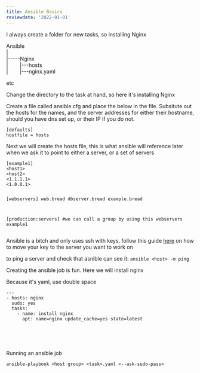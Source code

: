 ```yaml
---
title: Ansible Basics
reviewdate: '2022-01-01'
---
```



<p id="bkmrk-i-always-create-a-fo">I always create a folder for new tasks, so installing Nginx</p>
<p id="bkmrk-ansible">Ansible<br>|<br>|-----Nginx<br>|        |---hosts<br>|        |---nginx.yaml</p>
<p id="bkmrk-etc">etc</p>
<p id="bkmrk-change-the-directory">Change the directory to the task at hand, so here it's installing Nginx</p>
<p id="bkmrk-create-a-file-called">Create a file called ansible.cfg and place the below in the file. Subsitute out the hosts for the names, and the server addresses for either their hostname, should you have dns set up, or their IP if you do not.</p>
<pre id="bkmrk-%5Bdefaults%5D-hostfile-"><code class="language-YAML">[defaults]
hostfile = hosts</code></pre>
<p id="bkmrk-next-we-will-create-">Next we will create the hosts file, this is what ansible will reference later when we ask it to point to either a server, or a set of servers</p>
<pre id="bkmrk-%5Bexample1%5D-%3Chost1%3E-%3C"><code class="language-YAML">[example1]
&lt;host1&gt;
&lt;host2&gt;
&lt;1.1.1.1&gt;
&lt;1.0.0.1&gt;

[webservers]
web.bread
dbserver.bread
example.bread

[production:servers] #we can call a group by using this
webservers
example1</code></pre>
<p id="bkmrk-ansible-is-a-bitch-a">Ansible is a bitch and only uses ssh with keys. follow this guide <a title="SSH Keys" href="http://bookstack.bread/books/kb-articles/page/ssh-keys">here</a> on how to move your key to the server you want to work on</p>
<p id="bkmrk-%C2%A0">to ping a server and check that asnible can see it: <code>ansible &lt;host&gt; -m ping </code></p>
<p id="bkmrk-creating-the-ansible">Creating the ansible job is fun. Here we will install nginx</p>
<p id="bkmrk-because-it%27s-yaml%2C-u" class="callout warning">Because it's yaml, use double space</p>
<pre id="bkmrk-------hosts%3A-nginx-s"><code class="language-yaml">---
- hosts: nginx
  sudo: yes
  tasks:
    - name: install nginx
      apt: name=nginx update_cache=yes state=latest</code></pre>
<p id="bkmrk-%C2%A0-0"> </p>
<p id="bkmrk-to-ping-a-server-and"> </p>
<p id="bkmrk-running-an-ansible-j"><span style="font-family: -apple-system, BlinkMacSystemFont, 'Segoe UI', Oxygen, Ubuntu, Roboto, Cantarell, 'Fira Sans', 'Droid Sans', 'Helvetica Neue', sans-serif; font-size: 14px; font-style: normal; font-variant-ligatures: normal; font-variant-caps: normal; font-weight: 400;">Running an ansible job</span></p>
<pre id="bkmrk-ansible-playbook-%3Cho"><code class="language-">ansible-playbook &lt;host group&gt; &lt;task&gt;.yaml &lt;--ask-sudo-pass&gt;</code></pre>
